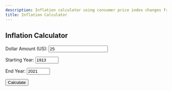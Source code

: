 ```yaml
---
description: Inflation calculator using consumer price index changes from 1913 to 2021
title: Inflation Calculator
---
```

<script src="{{ base.url | prepend: site.url }}/assets/js/inflation_calculator.js"></script>
<script src="{{ base.url | prepend: site.url }}/assets/js/advertisement.js" defer></script>
<link id="stylesheet" rel="stylesheet" type="text/css" href="{{ base.url | prepend: site.url }}/assets/css/inflation.css">

<h2>Inflation Calculator</h2>
<h4 id= "advertisement"></h4>
<div class="inflation">
<p>
<label>Dollar Amount (US):</label>
 <input id="dollarField" type="number" value="25" oninput="javascript: if (this.value.length &gt; this.maxLength) this.value = this.value.slice(0, this.maxLength);" maxlength="128" onkeypress="return isNumberKey(event)"/>
</p>
<p>
 <label for="start">Starting Year:</label>
 <input id="startYearField" type="number" value="1913" min="1913" max="2021" oninput="javascript: if (this.value.length &gt; this.maxLength) this.value = this.value.slice(0, this.maxLength);" maxlength="128" onkeypress="return isNumberKey(event)"/>
</p>
<p>
<label>End Year:  </label>
 <input id="endYearField" type="number" value="2021" min="1913" max="2021" oninput="javascript: if (this.value.length &gt; this.maxLength) this.value = this.value.slice(0, this.maxLength);" maxlength="128" onkeypress="return isNumberKey(event)"/>
 </p>
<p>
 <button onClick="calculate()">Calculate</button>
</p>
</div>
<br>
<div class="result">
 <span id="output"></span>
</div>
